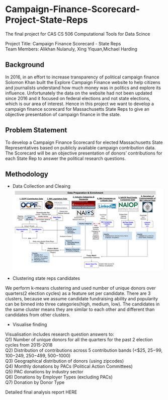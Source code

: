 # Campaign-Finance-Scorecard-Project-State-Reps
The final project for CAS CS 506 Computational Tools for Data Scince


Project Title: Campaign Finance Scorecard - State Reps<br/>
Team Members: Alikhan Nulanuly, Xing Yiquan,Michael Harding

## Background
In 2016, in an effort to increase transparency of political campaign finance Solomon Khan built the Explore Campaign Finance website to help citizens and journalists understand how much money was in politics and explore its influence. Unfortunately the data on the website had not been updated since 2016 and it focused on federal elections and not state elections, which is our area of  interest. Hence in this project we want to develop a campaign finance scorecard for Massachusetts State Reps to give an objective presentation of campaign finance in the state.

## Problem Statement
To develop a Campaign Finance Scorecard for elected Massachusetts State Representatives based on publicly available campaign contribution data. The Scorecard will be an objective presentation of donors’ contributions for each State Rep to answer the political research questions.

## Methodology

- Data Collection and Cleaing
![Alt text](https://github.com/alikhanlab/Campaign-Finance-Scorecard-Project-State-Reps/blob/master/pics/data_preporation.png)

- Clustering state reps candidates

We perform k-means clustering and used number of unique donors over quarters(2 election cycles) as a feature set per candidate. There are 3 clusters, because we assume candidate fundraising ability and popularity can be binned into three categories(high, medium, low).
The candidates in the same cluster means they are similar to each other and different than candidates from other clusters. 

- Visualise finding 

Visualisation includes research question answers to:<br/>
Q1) Number of unique donors for all the quarters for the past 2 election cycles from 2015-2018<br/>
Q2) Distribution of contributions across 5 contribution bands (<$25, $25-$99, $100-$249, $250-$499, $500-$1000)<br/>
Q3) Geographical distribution of donors (using zipcodes)<br/>
Q4) Monthly donations by PACs (Political Action Committees)<br/>
Q5) PAC donations by industry sector<br/>
Q6) Donations by Employer Types (excluding PACs)<br/>
Q7) Donation by Donor Type<br/>


Detailed final analysis report HERE
